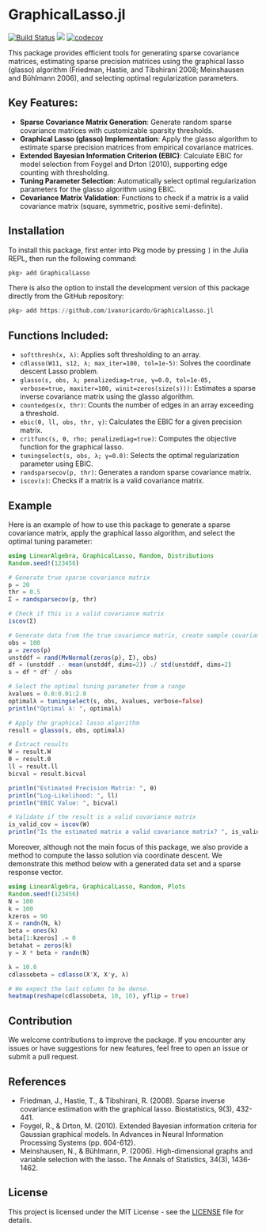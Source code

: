 # GraphicalLasso.jl

[![Build Status](https://github.com/ivanuricardo/GraphicalLasso.jl/actions/workflows/CI.yml/badge.svg?branch=main)](https://github.com/ivanuricardo/GraphicalLasso.jl/actions/workflows/CI.yml?query=branch%3Amain)
[![](https://img.shields.io/badge/docs-stable-blue.svg)](https://ivanuricardo.github.io/GraphicalLasso.jl/stable)
[![codecov](https://codecov.io/gh/ivanuricardo/GraphicalLasso.jl/graph/badge.svg?token=f7OfqnmtEC)](https://codecov.io/gh/ivanuricardo/GraphicalLasso.jl)

This package provides efficient tools for generating sparse covariance matrices, estimating sparse precision matrices using the graphical lasso (glasso) algorithm (Friedman, Hastie, and Tibshirani 2008; Meinshausen and Bühlmann 2006), and selecting optimal regularization parameters.

## Key Features:

- **Sparse Covariance Matrix Generation**: Generate random sparse covariance matrices with customizable sparsity thresholds.
- **Graphical Lasso (glasso) Implementation**: Apply the glasso algorithm to estimate sparse precision matrices from empirical covariance matrices.
- **Extended Bayesian Information Criterion (EBIC)**: Calculate EBIC for model selection from Foygel and Drton (2010), supporting edge counting with thresholding.
- **Tuning Parameter Selection**: Automatically select optimal regularization parameters for the glasso algorithm using EBIC.
- **Covariance Matrix Validation**: Functions to check if a matrix is a valid covariance matrix (square, symmetric, positive semi-definite).

## Installation

To install this package, first enter into Pkg mode by pressing `]` in the Julia REPL, then run the following command:
```julia
pkg> add GraphicalLasso
```

There is also the option to install the development version of this package directly from the GitHub repository:
```julia
pkg> add https://github.com/ivanuricardo/GraphicalLasso.jl
```

## Functions Included:

- `softthresh(x, λ)`: Applies soft thresholding to an array.
- `cdlasso(W11, s12, λ; max_iter=100, tol=1e-5)`: Solves the coordinate descent Lasso problem.
- `glasso(s, obs, λ; penalizediag=true, γ=0.0, tol=1e-05, verbose=true, maxiter=100, winit=zeros(size(s)))`: Estimates a sparse inverse covariance matrix using the glasso algorithm.
- `countedges(x, thr)`: Counts the number of edges in an array exceeding a threshold.
- `ebic(θ, ll, obs, thr, γ)`: Calculates the EBIC for a given precision matrix.
- `critfunc(s, θ, rho; penalizediag=true)`: Computes the objective function for the graphical lasso.
- `tuningselect(s, obs, λ; γ=0.0)`: Selects the optimal regularization parameter using EBIC.
- `randsparsecov(p, thr)`: Generates a random sparse covariance matrix.
- `iscov(x)`: Checks if a matrix is a valid covariance matrix.

## Example

Here is an example of how to use this package to generate a sparse covariance matrix, apply the graphical lasso algorithm, and select the optimal tuning parameter:

```julia
using LinearAlgebra, GraphicalLasso, Random, Distributions
Random.seed!(123456)

# Generate true sparse covariance matrix
p = 20
thr = 0.5
Σ = randsparsecov(p, thr)

# Check if this is a valid covariance matrix
iscov(Σ)

# Generate data from the true covariance matrix, create sample covariance matrix
obs = 100
μ = zeros(p)
unstddf = rand(MvNormal(zeros(p), Σ), obs)
df = (unstddf .- mean(unstddf, dims=2)) ./ std(unstddf, dims=2)
s = df * df' / obs

# Select the optimal tuning parameter from a range
λvalues = 0.0:0.01:2.0
optimalλ = tuningselect(s, obs, λvalues, verbose=false)
println("Optimal λ: ", optimalλ)

# Apply the graphical lasso algorithm
result = glasso(s, obs, optimalλ)

# Extract results
W = result.W
θ = result.θ
ll = result.ll
bicval = result.bicval

println("Estimated Precision Matrix: ", θ)
println("Log-Likelihood: ", ll)
println("EBIC Value: ", bicval)

# Validate if the result is a valid covariance matrix
is_valid_cov = iscov(W)
println("Is the estimated matrix a valid covariance matrix? ", is_valid_cov)
```

Moreover, although not the main focus of this package, we also provide a method to compute the lasso solution via coordinate descent.
We demonstrate this method below with a generated data set and a sparse response vector.

```julia
using LinearAlgebra, GraphicalLasso, Random, Plots
Random.seed!(123456)
N = 100
k = 100
kzeros = 90
X = randn(N, k)
beta = ones(k)
beta[1:kzeros] .= 0
betahat = zeros(k)
y = X * beta + randn(N)

λ = 10.0
cdlassobeta = cdlasso(X'X, X'y, λ)

# We expect the last column to be dense.
heatmap(reshape(cdlassobeta, 10, 10), yflip = true)
```

## Contribution

We welcome contributions to improve the package.
If you encounter any issues or have suggestions for new features, feel free to open an issue or submit a pull request.

## References

- Friedman, J., Hastie, T., & Tibshirani, R. (2008). Sparse inverse covariance estimation with the graphical lasso. Biostatistics, 9(3), 432-441.
- Foygel, R., & Drton, M. (2010). Extended Bayesian information criteria for Gaussian graphical models. In Advances in Neural Information Processing Systems (pp. 604-612).
- Meinshausen, N., & Bühlmann, P. (2006). High-dimensional graphs and variable selection with the lasso. The Annals of Statistics, 34(3), 1436-1462.

## License

This project is licensed under the MIT License - see the [LICENSE](https://github.com/ivanuricardo/GraphicalLasso.jl/blob/main/LICENSE) file for details.
